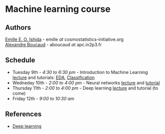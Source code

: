 Machine learning course
=======================

Authors
-------
[Emille E. O. Ishida](www.emilleishida.com) - emille _at_ cosmostatistics-initiative.org  
[Alexandre Boucaud](https://aboucaud.github.io/) - aboucaud _at_ apc.in2p3.fr  

Schedule
--------
- Tuesday 9th - _4:30 to 6:30 pm_ - Introduction to Machine Learning [lecture]() and tutorials: [EDA](notebooks/EDA_SDSS.ipynb), [Classification](notebooks/Classification.ipynb)
- Wedneday 10th - _2:00 to 4:00 pm_ - Neural networks [lecture](https://aboucaud.github.io/slides/2019/neural-networks-asterics) and [tutorial](notebooks/simple_nn_library.ipynb)
- Thursday 11th - _2:00 to 4:00 pm_ - Deep learning [lecture](https://aboucaud.github.io/slides/2019/deep-learning-asterics) and tutorial (to come)
- Friday 12th - _9:00 to 10:30 am_

References
----------
- [Deep learning](references/deeplearning.md)
